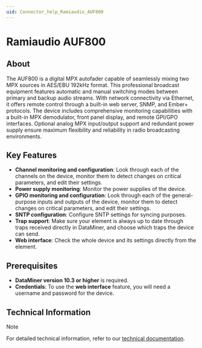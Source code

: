 ```yaml
---
uid: Connector_help_Ramiaudio_AUF800
---
```


# Ramiaudio AUF800

## About

The AUF800 is a digital MPX autofader capable of seamlessly mixing two MPX sources in AES/EBU 192kHz format. This professional broadcast equipment features automatic and manual switching modes between primary and backup audio streams. With network connectivity via Ethernet, it offers remote control through a built-in web server, SNMP, and Ember+ protocols. The device includes comprehensive monitoring capabilities with a built-in MPX demodulator, front panel display, and remote GPI/GPO interfaces. Optional analog MPX input/output support and redundant power supply ensure maximum flexibility and reliability in radio broadcasting environments.

## Key Features

- **Channel monitoring and configuration**: Look through each of the channels on the device, monitor them to detect changes on critical parameters, and edit their settings.
- **Power supply monitoring**: Monitor the power supplies of the device.
- **GPIO monitoring and configuration**: Look through each of the general-purpose inputs and outputs of the device, monitor them to detect changes on critical parameters, and edit their settings.
- **SNTP configuration**: Configure SNTP settings for syncing purposes.
- **Trap support**: Make sure your element is always up to date through traps received directly in DataMiner, and choose which traps the device can send.
- **Web interface**: Check the whole device and its settings directly from the element.

## Prerequisites

- **DataMiner version 10.3 or higher** is required.
- **Credentials**: To use the **web interface** feature, you will need a username and password for the device.

## Technical Information

> [!NOTE]
> For detailed technical information, refer to our [technical documentation](xref:Connector_help_Ramiaudio_AUF800_Technical).

